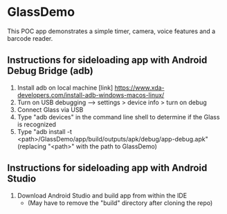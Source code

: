 # GlassDemo

This POC app demonstrates a simple timer, camera, voice features and a barcode reader.

## Instructions for sideloading app with Android Debug Bridge (adb)

1. Install adb on local machine [link] https://www.xda-developers.com/install-adb-windows-macos-linux/
2. Turn on USB debugging --> settings > device info > turn on debug
3. Connect Glass via USB
4. Type "adb devices" in the command line shell to determine if the Glass is recognized
5. Type "adb install -t \<path\>/GlassDemo/app/build/outputs/apk/debug/app-debug.apk" (replacing \"\<path\>\" with the path to GlassDemo)

## Instructions for sideloading app with Android Studio

1. Download Android Studio and build app from within the IDE 
      * (May have to remove the \"build\" directory after cloning the repo)

